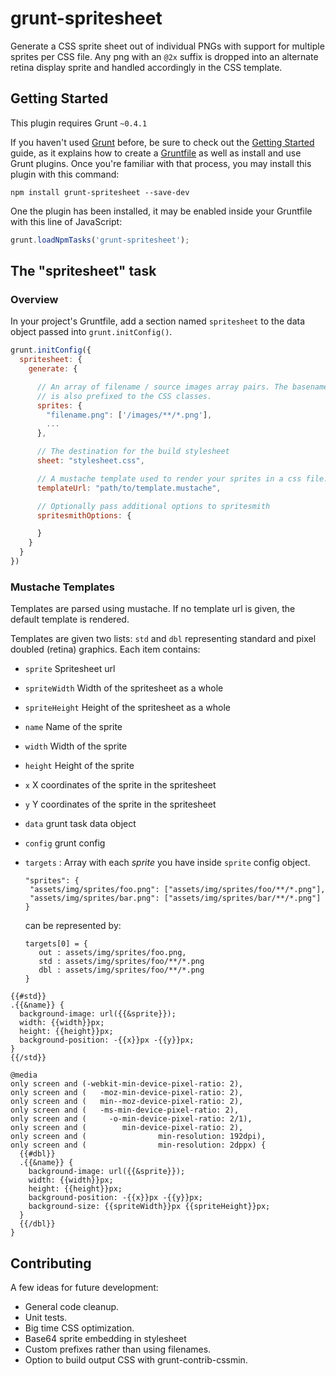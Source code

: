 # grunt-spritesheet

Generate a CSS sprite sheet out of individual PNGs with support for multiple sprites per CSS file. Any png with an `@2x` suffix is dropped into an alternate retina display sprite and handled accordingly in the CSS template.


## Getting Started
This plugin requires Grunt `~0.4.1`

If you haven't used [Grunt](http://gruntjs.com/) before, be sure to check out the [Getting Started](http://gruntjs.com/getting-started) guide, as it explains how to create a [Gruntfile](http://gruntjs.com/sample-gruntfile) as well as install and use Grunt plugins. Once you're familiar with that process, you may install this plugin with this command:

```shell
npm install grunt-spritesheet --save-dev
```

One the plugin has been installed, it may be enabled inside your Gruntfile with this line of JavaScript:

```js
grunt.loadNpmTasks('grunt-spritesheet');
```

## The "spritesheet" task

### Overview
In your project's Gruntfile, add a section named `spritesheet` to the data object passed into `grunt.initConfig()`.

```js
grunt.initConfig({
  spritesheet: {
    generate: {

      // An array of filename / source images array pairs. The basename of the sprite file
      // is also prefixed to the CSS classes.
      sprites: {
        "filename.png": ['/images/**/*.png'],
        ...
      },

      // The destination for the build stylesheet
      sheet: "stylesheet.css",

      // A mustache template used to render your sprites in a css file. (Optional)
      templateUrl: "path/to/template.mustache",

      // Optionally pass additional options to spritesmith
      spritesmithOptions: {

      }
    }
  }
})
```

### Mustache Templates

Templates are parsed using mustache. If no template url is given, the default template is rendered.

Templates are given two lists: `std` and `dbl` representing standard and pixel doubled (retina) graphics. Each item contains:

- `sprite`
Spritesheet url

- `spriteWidth`
Width of the spritesheet as a whole

- `spriteHeight`
Height of the spritesheet as a whole

- `name`
Name of the sprite

- `width`
Width of the sprite

- `height`
Height of the sprite

- `x`
X coordinates of the sprite in the spritesheet

- `y`
Y coordinates of the sprite in the spritesheet

- `data`
grunt task data object

- `config`
grunt config

- `targets` :
Array with each *sprite* you have inside `sprite` config object.

   ```
   "sprites": {
    "assets/img/sprites/foo.png": ["assets/img/sprites/foo/**/*.png"],
    "assets/img/sprites/bar.png": ["assets/img/sprites/bar/**/*.png"]
   }
   ```

   can be represented by:

   ```
   targets[0] = {
      out : assets/img/sprites/foo.png,
      std : assets/img/sprites/foo/**/*.png
      dbl : assets/img/sprites/foo/**/*.png
   }
   ```


```
{{#std}}
.{{&name}} {
  background-image: url({{&sprite}});
  width: {{width}}px;
  height: {{height}}px;
  background-position: -{{x}}px -{{y}}px;
}
{{/std}}

@media
only screen and (-webkit-min-device-pixel-ratio: 2),
only screen and (   -moz-min-device-pixel-ratio: 2),
only screen and (   min--moz-device-pixel-ratio: 2),
only screen and (   -ms-min-device-pixel-ratio: 2),
only screen and (     -o-min-device-pixel-ratio: 2/1),
only screen and (        min-device-pixel-ratio: 2),
only screen and (                min-resolution: 192dpi),
only screen and (                min-resolution: 2dppx) {
  {{#dbl}}
  .{{&name}} {
    background-image: url({{&sprite}});
    width: {{width}}px;
    height: {{height}}px;
    background-position: -{{x}}px -{{y}}px;
    background-size: {{spriteWidth}}px {{spriteHeight}}px;
  }
  {{/dbl}}
}
```



## Contributing
A few ideas for future development:

- General code cleanup.
- Unit tests.
- Big time CSS optimization.
- Base64 sprite embedding in stylesheet
- Custom prefixes rather than using filenames.
- Option to build output CSS with grunt-contrib-cssmin.

